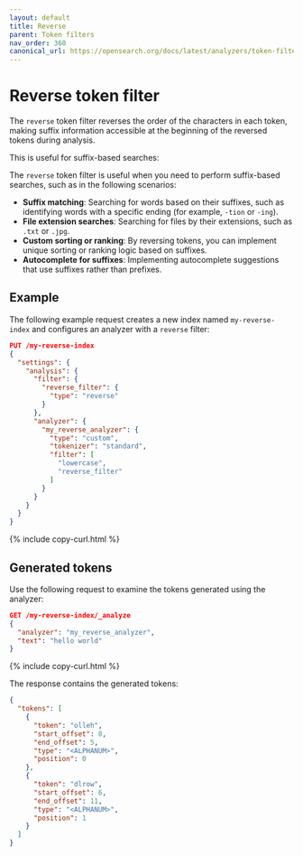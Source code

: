 ```yaml
---
layout: default
title: Reverse
parent: Token filters
nav_order: 360
canonical_url: https://opensearch.org/docs/latest/analyzers/token-filters/reverse/
---
```


# Reverse token filter

The `reverse` token filter reverses the order of the characters in each token, making suffix information accessible at the beginning of the reversed tokens during analysis. 

This is useful for suffix-based searches:

The `reverse` token filter is useful when you need to perform suffix-based searches, such as in the following scenarios:  

- **Suffix matching**: Searching for words based on their suffixes, such as identifying words with a specific ending (for example, `-tion` or `-ing`).
- **File extension searches**: Searching for files by their extensions, such as `.txt` or `.jpg`.
- **Custom sorting or ranking**: By reversing tokens, you can implement unique sorting or ranking logic based on suffixes.  
- **Autocomplete for suffixes**: Implementing autocomplete suggestions that use suffixes rather than prefixes.  


## Example

The following example request creates a new index named `my-reverse-index` and configures an analyzer with a `reverse` filter:

```json
PUT /my-reverse-index
{
  "settings": {
    "analysis": {
      "filter": {
        "reverse_filter": {
          "type": "reverse"
        }
      },
      "analyzer": {
        "my_reverse_analyzer": {
          "type": "custom",
          "tokenizer": "standard",
          "filter": [
            "lowercase",
            "reverse_filter"
          ]
        }
      }
    }
  }
}
```
{% include copy-curl.html %}

## Generated tokens

Use the following request to examine the tokens generated using the analyzer:

```json
GET /my-reverse-index/_analyze
{
  "analyzer": "my_reverse_analyzer",
  "text": "hello world"
}
```
{% include copy-curl.html %}

The response contains the generated tokens:

```json
{
  "tokens": [
    {
      "token": "olleh",
      "start_offset": 0,
      "end_offset": 5,
      "type": "<ALPHANUM>",
      "position": 0
    },
    {
      "token": "dlrow",
      "start_offset": 6,
      "end_offset": 11,
      "type": "<ALPHANUM>",
      "position": 1
    }
  ]
}
```